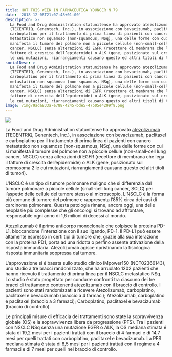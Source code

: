 ```yaml
---
title: HOT THIS WEEK IN FARMACEUTICA YOUNGER N.79
date: '2018-12-08T21:07:48+01:00'
description: >-
  La Food and Drug Administration statunitense ha approvato atezolizumab
  (TECENTRIQ, Genentech, Inc.), in associazione con bevacizumab, paclitaxel e
  carboplatino per il trattamento di prima linea di pazienti con cancro
  metastatico non squamoso (non-squamous, NSq), una delle forme con cui si
  manifesta il tumore del polmone non a piccole cellule (non-small-cell lung
  cancer, NSCLC) senza alterazioni di EGFR (recettore di membrana che lega il
  fattore di crescita dell’epidermide) o ALK (gene, posizionato sul cromosoma 2
  le cui mutazioni, riarrangiamenti causano questo ed altri titoli di tumori).
socialDesc: >-
  La Food and Drug Administration statunitense ha approvato atezolizumab
  (TECENTRIQ, Genentech, Inc.), in associazione con bevacizumab, paclitaxel e
  carboplatino per il trattamento di prima linea di pazienti con cancro
  metastatico non squamoso (non-squamous, NSq), una delle forme con cui si
  manifesta il tumore del polmone non a piccole cellule (non-small-cell lung
  cancer, NSCLC) senza alterazioni di EGFR (recettore di membrana che lega il
  fattore di crescita dell’epidermide) o ALK (gene, posizionato sul cromosoma 2
  le cui mutazioni, riarrangiamenti causano questo ed altri titoli di tumori).
image: /img/9ada833a-e788-4245-bde5-47b05e4299f9.png
---
```

![](/img/9ada833a-e788-4245-bde5-47b05e4299f9.png)

La Food and Drug Administration statunitense ha approvato [atezolizumab](https://www.fda.gov/Drugs/InformationOnDrugs/ApprovedDrugs/ucm627874.htm?utm_campaign=Oncology%2012%2F06%2F2018%20Atezolizumab-bevacizumab&utm_medium=email&utm_source=Eloqua&elqTrackId=3c51932714b64c83b8480472e878b65e&elq=2150a6d19fca473b8b6d5b7bd750b2f0&elqaid=6195&elqat=1&elqCampaignId=5030) (TECENTRIQ, Genentech, Inc.), in associazione con bevacizumab, paclitaxel e carboplatino per il trattamento di prima linea di pazienti con cancro metastatico non squamoso (non-squamous, NSq), una delle forme con cui si manifesta il tumore del polmone non a piccole cellule (non-small-cell lung cancer, NSCLC) senza alterazioni di EGFR (recettore di membrana che lega il fattore di crescita dell’epidermide) o ALK (gene, posizionato sul cromosoma 2 le cui mutazioni, riarrangiamenti causano questo ed altri titoli di tumori).

L‘NSCLC è un tipo di tumore polmonare maligno che si differenzia dal tumore polmonare a piccole cellule (small-cell lung cancer, SCLC) per l’aspetto delle cellule del tumore stesso al microscopio. L’NSCLC è la forma più comune di tumore del polmone e rappresenta l’85% circa dei casi di carcinoma polmonare. Questa patologia rimane, ancora oggi, una delle neoplasie più complesse che gli oncologi si trovano ad affrontare, responsabile ogni anno di 1,6 milioni di decessi al mondo.

Atezolizumab è il primo anticorpo monoclonale che colpisce la proteina PD-L1, bloccandone l’interazione con il suo ligando, PD-1. Il PD-L1 può essere altamente espresso in certi tipi di tumore che, grazie alla sua interazione con la proteina PD1, porta ad una ridotta o perfino assente attivazione della risposta immunitaria. Atezolizumab agisce ripristinando la fisiologica risposta immunitaria soppressa dal tumore.

L'approvazione si é basata sullo studio clinico IMpower150 (NCT02366143), uno studio a tre bracci randomizzato, che ha arruolato 1202 pazienti che hanno ricevuto il trattamento di prima linea per il NSCLC metastatico NSq. Lo studio è stato progettato per condurre confronti tra ciascuno dei tre bracci di trattamento contenenti atezolizumab con il braccio di controllo. I pazienti sono stati randomizzati a ricevere Atezolizumab, carboplatino, paclitaxel e bevacizumab (braccio a 4 farmaci); Atezolizumab, carboplatino e paclitaxel (braccio a 3 farmaci); Carboplatino, paclitaxel e bevacizumab (braccio di controllo).

Le principali misure di efficacia dei trattamenti sono state la sopravvivenza globale (OS) e la sopravvivenza libera da progressione (PFS). Tra i pazienti con NSCLC NSq senza una mutazione EGFR o ALK, la OS mediana stimata é stata di 19,2 mesi per i pazienti trattati con il braccio di 4 farmaci e di 14,7 mesi per quelli trattati con carboplatino, paclitaxel e bevacizumab. La PFS mediana stimata é stata di 8,5 mesi per i pazienti trattati con il regime a 4 farmaci e di 7 mesi per quelli nel braccio di controllo.
